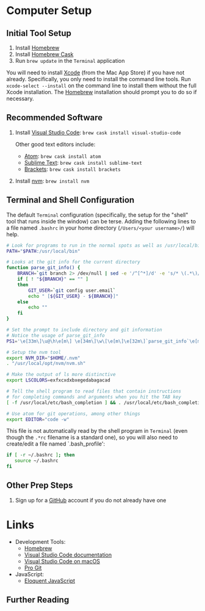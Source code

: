 # Computer Setup

## Initial Tool Setup
1. Install [Homebrew][homebrew]
1. Install [Homebrew Cask][cask]
1. Run `brew update` in the `Terminal` application

You will need to install [Xcode](https://developer.apple.com/xcode/) (from the Mac App Store) if you have not already. Specifically, you only need to install the command line tools. Run `xcode-select --install` on the command line to install them without the full Xcode installation. The [Homebrew][homebrew] installation should prompt you to do so if necessary.

## Recommended Software
1. Install [Visual Studio Code](https://code.visualstudio.com): `brew cask install visual-studio-code`

   Other good text editors include:

   * [Atom][atom]: `brew cask install atom`
   * [Sublime Text](https://www.sublimetext.com): `brew cask install sublime-text`
   * [Brackets](http://brackets.io): `brew cask install brackets`

1. Install [nvm](https://github.com/creationix/nvm): `brew install nvm`

## Terminal and Shell Configuration

The default `Terminal` configuration (specifically, the setup for the "shell" tool that runs inside the window) can be terse. Adding the following lines to a file named `.bashrc` in your home directory (`/Users/<your username>/`) will help.

```bash
# Look for programs to run in the normal spots as well as /usr/local/bin
PATH="$PATH:/usr/local/bin"

# Looks at the git info for the current directory
function parse_git_info() {
    BRANCH=`git branch 2> /dev/null | sed -e '/^[^*]/d' -e 's/* \(.*\)/\1/'`
    if [ ! "${BRANCH}" == "" ]
    then
        GIT_USER=`git config user.email`
        echo " [${GIT_USER} - ${BRANCH}]"
    else
        echo ""
    fi
}

# Set the prompt to include directory and git information
# Notice the usage of parse_git_info
PS1='\e[33m\]\u@\h\e[m\] \e[34m\]\w\[\e[m\]\e[32m\]`parse_git_info`\e[m\]\n\$ '

# Setup the nvm tool
export NVM_DIR="$HOME/.nvm"
. "/usr/local/opt/nvm/nvm.sh"

# Make the output of ls more distinctive
export LSCOLORS=exfxcxdxbxegedabagacad

# Tell the shell program to read files that contain instructions
# for completing commands and arguments when you hit the TAB key
[ -f /usr/local/etc/bash_completion ] && . /usr/local/etc/bash_completion

# Use atom for git operations, among other things
export EDITOR="code -w"
```

This file is not automatically read by the shell program in `Terminal` (even though the `.*rc` filename is a standard one), so you will also need to create/edit a file named `.bash_profile':

```bash
if [ -r ~/.bashrc ]; then
   source ~/.bashrc
fi
```

## Other Prep Steps

1. Sign up for a [GitHub][github] account if you do not already have one

# Links

* Development Tools:
  * [Homebrew][homebrew]
  * [Visual Studio Code documentation](https://code.visualstudio.com/docs)
  * [Visual Studio Code on macOS](https://code.visualstudio.com/docs/setup/mac)
  * [Pro Git](https://git-scm.com/book/en/v2)
* JavaScript:
  * [Eloquent JavaScript](http://eloquentjavascript.net)

## Further Reading


[homebrew]: http://brew.sh
[cask]: https://caskroom.github.io
[atom]: http://atom.io
[github]: http://github.com
